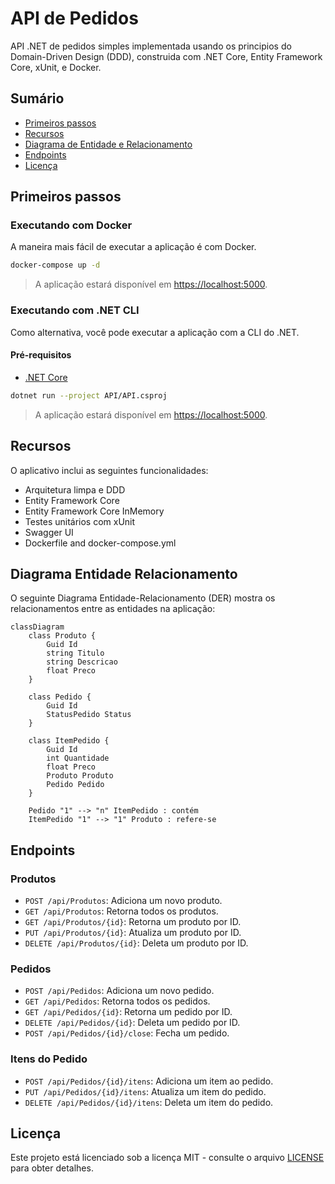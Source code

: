 # API de Pedidos

API .NET de pedidos simples implementada usando os principios do Domain-Driven Design (DDD), construida com .NET Core, Entity Framework Core, xUnit, e Docker.

## Sumário

- [Primeiros passos](#primeiros-passos)
- [Recursos](#recursos)
- [Diagrama de Entidade e Relacionamento](#diagrama-entidade-relacionamento)
- [Endpoints](#endpoints)
- [Licença](#licença)

## Primeiros passos

### Executando com Docker

A maneira mais fácil de executar a aplicação é com Docker.

```bash
docker-compose up -d
```

> A aplicação estará disponível em [https://localhost:5000](https://localhost:5000).

### Executando com .NET CLI

Como alternativa, você pode executar a aplicação com a CLI do .NET.

#### Pré-requisitos

- [.NET Core](https://dotnet.microsoft.com/download)

```bash
dotnet run --project API/API.csproj
```

> A aplicação estará disponível em [https://localhost:5000](https://localhost:5000).

## Recursos

O aplicativo inclui as seguintes funcionalidades:

- Arquitetura limpa e DDD
- Entity Framework Core
- Entity Framework Core InMemory
- Testes unitários com xUnit
- Swagger UI
- Dockerfile and docker-compose.yml

## Diagrama Entidade Relacionamento

O seguinte Diagrama Entidade-Relacionamento (DER) mostra os relacionamentos entre as entidades na aplicação:

```mermaid
classDiagram
    class Produto {
        Guid Id
        string Titulo
        string Descricao
        float Preco
    }

    class Pedido {
        Guid Id
        StatusPedido Status
    }

    class ItemPedido {
        Guid Id        
        int Quantidade
        float Preco
        Produto Produto
        Pedido Pedido
    }

    Pedido "1" --> "n" ItemPedido : contém
    ItemPedido "1" --> "1" Produto : refere-se
```

## Endpoints

### Produtos

- `POST /api/Produtos`: Adiciona um novo produto.
- `GET /api/Produtos`: Retorna todos os produtos.
- `GET /api/Produtos/{id}`: Retorna um produto por ID.
- `PUT /api/Produtos/{id}`: Atualiza um produto por ID.
- `DELETE /api/Produtos/{id}`: Deleta um produto por ID.

### Pedidos

- `POST /api/Pedidos`: Adiciona um novo pedido.
- `GET /api/Pedidos`: Retorna todos os pedidos.
- `GET /api/Pedidos/{id}`: Retorna um pedido por ID.
- `DELETE /api/Pedidos/{id}`: Deleta um pedido por ID.
- `POST /api/Pedidos/{id}/close`: Fecha um pedido.

### Itens do Pedido

- `POST /api/Pedidos/{id}/itens`: Adiciona um item ao pedido.
- `PUT /api/Pedidos/{id}/itens`: Atualiza um item do pedido.
- `DELETE /api/Pedidos/{id}/itens`: Deleta um item do pedido.

## Licença

Este projeto está licenciado sob a licença MIT - consulte o arquivo [LICENSE](./LICENSE) para obter detalhes.
